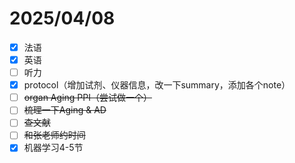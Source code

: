 # 2025/04/08

- [x] 法语
- [x] 英语
- [ ] 听力
- [x] protocol（增加试剂、仪器信息，改一下summary，添加各个note）
- [ ] ~~organ Aging PPI（尝试做一个）~~
- [ ] ~~梳理一下Aging & AD~~
- [ ] ~~查文献~~
- [ ] ~~和张老师约时间~~
- [x] 机器学习4-5节